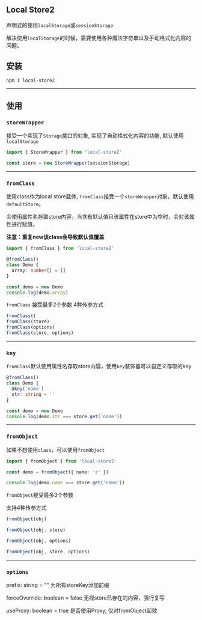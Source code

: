 ## Local Store2
声明式的使用`localStorage`或`sessionStorage`

解决使用`localStorage`的时候，需要使用各种魔法字符串以及手动格式化内容的问题。

## 安装
```shell
npm i local-store2
```
**************

## 使用


### `storeWrapper`
接受一个实现了`Storage`接口的对象, 实现了自动格式化内容的功能, 默认使用`localStorage`
```ts
import { StoreWrapper } from 'local-store2'

const store = new StoreWrapper(sessionStorage)
```
**************

### `fromClass`
使用class作为local store载体, `fromClass`接受一个`storeWrapper`对象，默认使用`defaultStore`。

会使用属性名存取store内容，当含有默认值且该属性在store中为空时，会对该属性进行赋值。

**注意：重复new该class会导致默认值覆盖**
```ts
import { fromClass } from 'local-store2'

@fromClass()
class Demo {
  array: number[] = []
}

const demo = new Demo
console.log(demo.array)
```

`fromClass` 接受最多2个参数
4种传参方式
```ts
fromClass()
fromClass(store)
fromClass(options)
fromClass(store, options)
```
**************

### `key`
`fromClass`默认使用属性名存取store内容，使用`key`装饰器可以自定义存取的key
```ts
@fromClass()
class Demo {
  @key('name')
  str: string = ''
}

const demo = new Demo
console.log(demo.str === store.get('name'))
```
**************

### `fromObject`
如果不想使用`class`，可以使用`fromObject`
```ts
import { fromObject } from 'local-store2'

const demo = fromObject({ name: 'z' })

console.log(demo.name === store.get('name'))  
```
`fromObject`接受最多3个参数

支持4种传参方式
```ts
fromObject(obj)

fromObject(obj, store)

fromObject(obj, options)

fromObject(obj, store, options)
```
**************

### `options`
prefix: string = ""  为所有storeKey添加前缀

forceOverride: boolean = false 无视store已存在的内容，强行复写

useProxy: boolean = true 是否使用Proxy, 仅对fromObject起效
